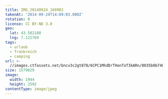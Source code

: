 ```yaml
---
title: IMG_20140924_160902
takenAt: '2014-09-24T14:09:03.000Z'
rotation: 0
license: CC BY-ND 3.0
geo:
  lat: 43.582188
  lng: 7.122769
tags:
  - urlaub
  - frankreich
  - camping
url: >-
  //images.ctfassets.net/bncv3c2gt878/6CPC1MhdDrTHonToT3kARn/8035b0b7481eb4762beee728ff3c8bd2/img_20140924_160902_28278847596_o
size: 1579829
image:
  width: 1944
  height: 2592
contentType: image/jpeg
---
```


